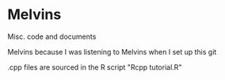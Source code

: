 # Melvins
Misc. code and documents

Melvins because I was listening to Melvins when I set up this git

.cpp files are sourced in the R script "Rcpp tutorial.R"
